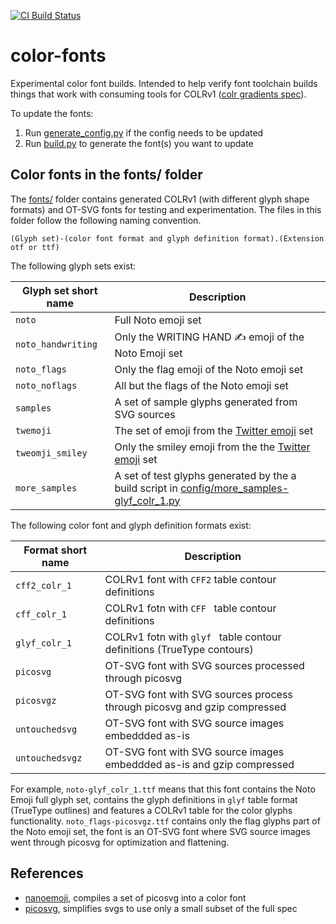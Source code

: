 [![CI Build Status](https://github.com/googlefonts/color-fonts/workflows/Continuous%20Test%20+%20Deploy/badge.svg)](https://github.com/googlefonts/color-fonts/actions/workflows/ci.yml?query=workflow%3ATest)

# color-fonts
Experimental color font builds. Intended to help verify font toolchain builds things that work with consuming tools for COLRv1 ([colr gradients spec](https://github.com/googlefonts/colr-gradients-spec/blob/main/colr-gradients-spec.md)).

To update the fonts:

1.  Run [generate_config.py](https://github.com/googlefonts/color-fonts/blob/main/generate_config.py) if the config needs to be updated
1.  Run [build.py](https://github.com/googlefonts/color-fonts/blob/main/build.py) to generate the font(s) you want to update

## Color fonts in the fonts/ folder

The [fonts/](fonts/) folder contains generated COLRv1 (with different glyph shape formats) and OT-SVG fonts for testing and experimentation. The files in this folder follow the following naming convention. 

```
(Glyph set)-(color font format and glyph definition format).(Extension otf or ttf)
```

The following glyph sets exist:

| Glyph set short name | Description |
|---|---|
| `noto` | Full Noto emoji set |
| `noto_handwriting` | Only the WRITING HAND ✍️ emoji  of the Noto Emoji set |
| `noto_flags` | Only the flag emoji of the Noto emoji set |
| `noto_noflags` | All but the flags of the Noto emoji set |
| `samples` | A set of sample glyphs generated from SVG sources |
| `twemoji` | The set of emoji from the [Twitter emoji](https://github.com/twitter/twemoji/) set |
| `tweomji_smiley` | Only the smiley emoji from the the [Twitter emoji](https://github.com/twitter/twemoji/) set |
| `more_samples` | A set of test glyphs generated by the a build script in [config/more_samples-glyf_colr_1.py](config/more_samples-glyf_colr_1.py) |

The following color font and glyph definition formats exist:

| Format short name | Description |
| -- | -- |
| `cff2_colr_1` | COLRv1 font with `CFF2` table contour definitions |
| `cff_colr_1` | COLRv1 fotn with `CFF ` table contour definitions |
| `glyf_colr_1` | COLRv1 fotn with `glyf ` table contour definitions (TrueType contours) |
| `picosvg` | OT-SVG font with SVG sources processed through picosvg |
| `picosvgz` | OT-SVG font with SVG sources process through picosvg and gzip compressed |
| `untouchedsvg` | OT-SVG font with SVG source images embeddded as-is |
| `untouchedsvgz` | OT-SVG font with SVG source images embeddded as-is and gzip compressed |

For example, `noto-glyf_colr_1.ttf` means that this font contains the Noto Emoji
full glyph set, contains the glyph definitions in `glyf` table format (TrueType
outlines) and features a COLRv1 table for the color glyphs
functionality. `noto_flags-picosvgz.ttf` contains only the flag glyphs part of
the Noto emoji set, the font is an OT-SVG font where SVG source images went
through picosvg for optimization and flattening.

## References

*   [nanoemoji](https://github.com/googlefonts/nanoemoji), compiles a set of picosvg into a color font 
*   [picosvg](https://github.com/googlefonts/picosvg), simplifies svgs to use only a small subset of the full spec

